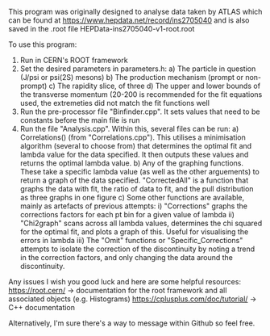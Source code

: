 This program was originally designed to analyse data taken by ATLAS which can be found at https://www.hepdata.net/record/ins2705040 and is also saved in the .root file HEPData-ins2705040-v1-root.root

To use this program:
1. Run in CERN's ROOT framework
2. Set the desired parameters in parameters.h:
   a) The particle in question (J/psi or psi(2S) mesons)
   b) The production mechanism (prompt or non-prompt)
   c) The rapidity slice, of three
   d) The upper and lower bounds of the transverse momentum (20-200 is recommended for the fit equations used, the extremeties did not match the fit functions well
3. Run the pre-processor file "Binfinder.cpp". It sets values that need to be constants before the main file is run
4. Run the file "Analysis.cpp". Within this, several files can be run:
   a) Correlations() (from "Correlations.cpp"). This utilises a minimisation algorithm (several to choose from) that determines the optimal fit and lambda value for the data specified. It then outputs these values and returns the optimal lambda value.
   b) Any of the graphing functions. These take a specific lambda value (as well as the other arguements) to return a graph of the data specified. "CorrectedAll" is a function that graphs the data with fit, the ratio of data to fit, and the pull distribution as three graphs in one figure
   c) Some other functions are available, mainly as artefacts of previous attempts:
     i) "Corrections" graphs the corrections factors for each pt bin for a given value of lambda
     ii) "Chi2graph" scans across all lambda values, determines the chi squared for the optimal fit, and plots a graph of this. Useful for visualising the errors in lambda
     iii) The "Omit" functions or "Specific_Corrections" attempts to isolate the correction of the discontinuity by noting a trend in the correction factors, and only changing the data around the discontinuity.

Any issues I wish you good luck and here are some helpful resources:
https://root.cern/ -> documentation for the root framework and all associated objects (e.g. Histograms)
https://cplusplus.com/doc/tutorial/ -> C++ documentation

Alternatively, I'm sure there's a way to message within Github so feel free.
